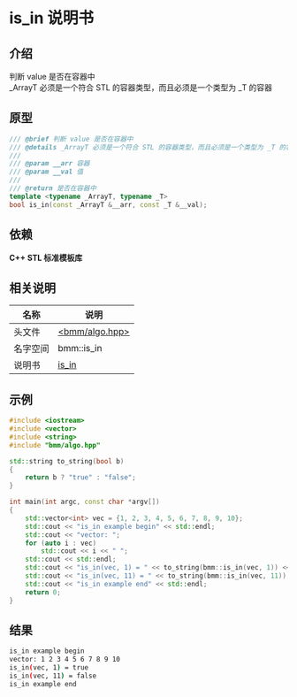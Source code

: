 # is_in 说明书

## 介绍

判断 value 是否在容器中  
_ArrayT 必须是一个符合 STL 的容器类型，而且必须是一个类型为 _T 的容器

## 原型

```c++
/// @brief 判断 value 是否在容器中
/// @details _ArrayT 必须是一个符合 STL 的容器类型，而且必须是一个类型为 _T 的容器
///
/// @param __arr 容器
/// @param __val 值
///
/// @return 是否在容器中
template <typename _ArrayT, typename _T>
bool is_in(const _ArrayT &__arr, const _T &__val);
```

## 依赖

**C++ STL 标准模板库**

## 相关说明

名称|说明
--|--
头文件|[<bmm/algo.hpp>](/bmm/algo.hpp)
名字空间|bmm::is_in
说明书|[is_in](/doc/manual/is_in.md)

## 示例

```c++
#include <iostream>
#include <vector>
#include <string>
#include "bmm/algo.hpp"

std::string to_string(bool b)
{
    return b ? "true" : "false";
}

int main(int argc, const char *argv[])
{
    std::vector<int> vec = {1, 2, 3, 4, 5, 6, 7, 8, 9, 10};
    std::cout << "is_in example begin" << std::endl;
    std::cout << "vector: ";
    for (auto i : vec)
        std::cout << i << " ";
    std::cout << std::endl;
    std::cout << "is_in(vec, 1) = " << to_string(bmm::is_in(vec, 1)) << std::endl;
    std::cout << "is_in(vec, 11) = " << to_string(bmm::is_in(vec, 11)) << std::endl;
    std::cout << "is_in example end" << std::endl;
    return 0;
}
```

## 结果

```bash
is_in example begin
vector: 1 2 3 4 5 6 7 8 9 10 
is_in(vec, 1) = true
is_in(vec, 11) = false
is_in example end
```
